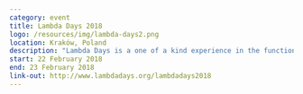 ```yaml
---
category: event
title: Lambda Days 2018
logo: /resources/img/lambda-days2.png
location: Kraków, Poland
description: "Lambda Days is a one of a kind experience in the functional world."
start: 22 February 2018
end: 23 February 2018
link-out: http://www.lambdadays.org/lambdadays2018
---
```

